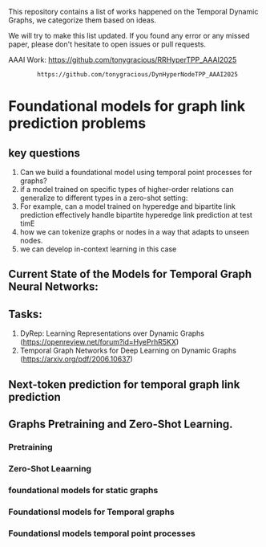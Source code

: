 This repository contains a list of works happened on the Temporal Dynamic Graphs, we categorize them based on ideas.

We will try to make this list updated. If you found any error or any missed paper, please don't hesitate to open issues or pull requests.

 AAAI Work: https://github.com/tonygracious/RRHyperTPP_AAAI2025 
 
            https://github.com/tonygracious/DynHyperNodeTPP_AAAI2025

# Foundational models for graph link prediction problems
## key questions
1. Can we build a foundational model using temporal point processes for graphs?
2. if a model trained on specific types of higher-order relations can generalize to different types in a zero-shot setting:
  1. For example, can a model trained on hyperedge and bipartite link prediction effectively handle bipartite hyperedge link prediction at test timE
4. how we can tokenize graphs or nodes in a way that adapts to unseen nodes.
5.  we can develop in-context learning in this case

## Current State of the Models for Temporal Graph Neural Networks:

## Tasks:
1. DyRep: Learning Representations over Dynamic Graphs (https://openreview.net/forum?id=HyePrhR5KX)
2. Temporal Graph Networks for Deep Learning on Dynamic Graphs (https://arxiv.org/pdf/2006.10637)

## Next-token prediction for temporal graph link prediction

## Graphs Pretraining and Zero-Shot Learning.
### Pretraining 
### Zero-Shot Leaarning


### foundational models for static graphs
### Foundationsl models for Temporal graphs
### Foundationsl models temporal point processes
